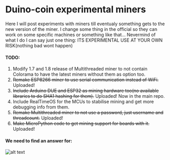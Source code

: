 # Duino-coin experimental miners

Here I will post experiments with miners till eventualy something gets to the new version of the miner. I change some thing in the official
so they can work on some specific machines or something like that... Nevermind of what I do I can say just one thing: 
ITS EXPERIMENTAL USE AT YOUR OWN RISK(nothing bad wont happen)

#### TODO: #
1. Modify 1.7 and 1.8 release of Multithreaded miner to not contain Colorama to have the latest miners without them as option too.
2. ~~Remake ESP8266 miner to use serial communication instead of WiFi.~~ Uploaded!
3. ~~Include Arduino DUE and ESP32 as mining hardware too(no available libraries to do SHA1 hashing for them).~~ Uploaded! Now in the main repo.
4. Include RealTimeOS for the MCUs to stabilise mining and get more debugging info from them.
5. ~~Remake Multithreaded miner to not use a password, just username and threadcount.~~ Uploaded!
6. ~~Make MicroPython code to get mining support for boards with it.~~ Uploaded!

#### We need to find an answer for: #
![alt text](https://i.ytimg.com/vi/9Rrt0n1oY8E/sddefault.jpg)
